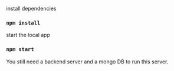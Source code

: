 install dependencies

### `npm install`

start the local app

### `npm start`

You still need a backend server and a mongo DB to run this server.
